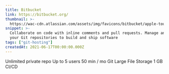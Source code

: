 ```yaml
---
title: Bitbucket
link: https://bitbucket.org/
thumbnail: >-
  https://wac-cdn.atlassian.com/assets/img/favicons/bitbucket/apple-touch-icon.png
snippet: >-
  Collaborate on code with inline comments and pull requests. Manage and share
  your Git repositories to build and ship software
tags: ["git-hosting"]
createdAt: 2021-06-17T00:00:00.000Z
---
```

Unlimited private repo
Up to 5 users
50 min / mo
Git Large File Storage 1 GB
CI/CD